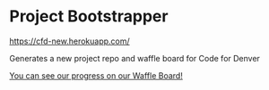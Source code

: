 # Project Bootstrapper

https://cfd-new.herokuapp.com/

Generates a new project repo and waffle board for Code for Denver

[You can see our progress on our Waffle Board!](https://waffle.io/codefordenver/project-bootstrapper)
